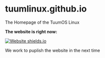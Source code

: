 # tuumlinux.github.io
The Homepage of the TuumOS Linux

**The website is right now:**

[![Website shields.io](https://img.shields.io/website-up-down-green-red/http/shields.io.svg)](https://tuumlinux.github.io)

We work to puplish the website in the next time
